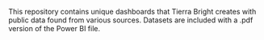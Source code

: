 This repository contains unique dashboards that Tierra Bright creates with public data found from various sources. Datasets are included with a .pdf version of the Power BI file. 
